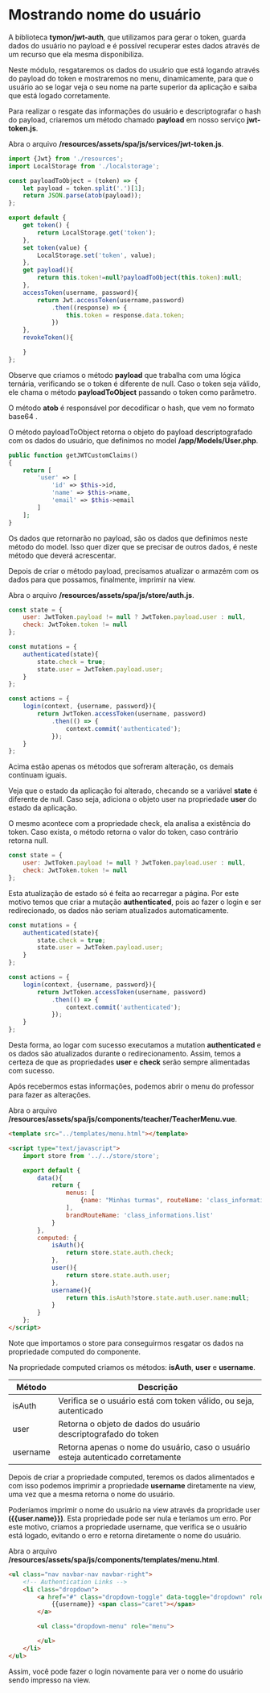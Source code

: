 # Mostrando nome do usuário

A biblioteca **tymon/jwt-auth**, que utilizamos para gerar o token, guarda dados do usuário no payload e é possível recuperar estes dados através de um recurso que ela mesma disponibiliza.

Neste módulo, resgataremos os dados do usuário que está logando através do payload do token e mostraremos no menu, dinamicamente, para que o usuário ao se logar veja o seu nome na parte superior da aplicação e saiba que está logado corretamente.

Para realizar o resgate das informações do usuário e descriptografar o hash do payload, criaremos um método chamado **payload** em nosso serviço **jwt-token.js**. 

Abra o arquivo **/resources/assets/spa/js/services/jwt-token.js**.

```js
import {Jwt} from './resources';
import LocalStorage from './localstorage';

const payloadToObject = (token) => {
    let payload = token.split('.')[1];
    return JSON.parse(atob(payload));
};

export default {
    get token() {
        return LocalStorage.get('token');
    },
    set token(value) {
        LocalStorage.set('token', value);
    },
    get payload(){
        return this.token!=null?payloadToObject(this.token):null;
    },
    accessToken(username, password){
        return Jwt.accessToken(username,password)
            .then((response) => {
                this.token = response.data.token;
            })
    },
    revokeToken(){

    }
};
```

Observe que criamos o método **payload** que trabalha com uma lógica ternária, verificando se o token é diferente de null. Caso o token seja válido, ele chama o método **payloadToObject** passando o token como parâmetro.

O método **atob** é responsável por decodificar o hash, que vem no formato base64 .

O método payloadToObject retorna o objeto do payload descriptografado com os dados do usuário, que definimos no model **/app/Models/User.php**.

```php
public function getJWTCustomClaims()
{
    return [
        'user' => [
            'id' => $this->id,
            'name' => $this->name,
            'email' => $this->email
        ]
    ];
}
```

Os dados que retornarão no payload, são os dados que definimos neste método do model. Isso quer dizer que se precisar de outros dados, é neste método que deverá acrescentar.

Depois de criar o método payload, precisamos atualizar o armazém com os dados para que possamos, finalmente, imprimir na view.

Abra o arquivo **/resources/assets/spa/js/store/auth.js**.

```js
const state = {
    user: JwtToken.payload != null ? JwtToken.payload.user : null,
    check: JwtToken.token != null
};

const mutations = {
    authenticated(state){
        state.check = true;
        state.user = JwtToken.payload.user;
    }
};

const actions = {
    login(context, {username, password}){
        return JwtToken.accessToken(username, password)
            .then(() => {
                context.commit('authenticated');
            });
    }
};
```

Acima estão apenas os métodos que sofreram alteração, os demais continuam iguais.

Veja que o estado da aplicação foi alterado, checando se a variável **state** é diferente de null. Caso seja, adiciona o objeto user na propriedade **user** do estado da aplicação.

O mesmo acontece com a propriedade check, ela analisa a existência do token. Caso exista, o método retorna o valor do token, caso contrário retorna null.

```js
const state = {
    user: JwtToken.payload != null ? JwtToken.payload.user : null,
    check: JwtToken.token != null
};
```

Esta atualização de estado só é feita ao recarregar a página. Por este motivo temos que criar a mutação **authenticated**, pois ao fazer o login e ser redirecionado, os dados não seriam atualizados automaticamente.

```js
const mutations = {
    authenticated(state){
        state.check = true;
        state.user = JwtToken.payload.user;
    }
};

const actions = {
    login(context, {username, password}){
        return JwtToken.accessToken(username, password)
            .then(() => {
                context.commit('authenticated');
            });
    }
};
```

Desta forma, ao logar com sucesso executamos a mutation **authenticated** e os dados são atualizados durante o redirecionamento. Assim, temos a certeza de que as propriedades **user** e **check** serão sempre alimentadas com sucesso.

Após recebermos estas informações, podemos abrir o menu do professor para fazer as alterações. 

Abra o arquivo **/resources/assets/spa/js/components/teacher/TeacherMenu.vue**.

```html
<template src="../templates/menu.html"></template>

<script type="text/javascript">
    import store from '../../store/store';

    export default {
        data(){
            return {
                menus: [
                    {name: "Minhas turmas", routeName: 'class_informations.list'}
                ],
                brandRouteName: 'class_informations.list'
            }
        },
        computed: {
            isAuth(){
                return store.state.auth.check;
            },
            user(){
                return store.state.auth.user;
            },
            username(){
                return this.isAuth?store.state.auth.user.name:null;
            }
        }
    };
</script>
```

Note que importamos o store para conseguirmos resgatar os dados na propriedade computed do componente.

Na propriedade computed criamos os métodos: **isAuth**, **user** e **username**.

| Método   | Descrição 																			  |
|----------|--------------------------------------------------------------------------------------|
| isAuth   | Verifica se o usuário está com token válido, ou seja, autenticado 					  |
| user     | Retorna o objeto de dados do usuário descriptografado do token 					  |
| username | Retorna apenas o nome do usuário, caso o usuário esteja autenticado corretamente	  |

Depois de criar a propriedade computed, teremos os dados alimentados e com isso podemos imprimir a propriedade **username** diretamente na view, uma vez que a mesma retorna o nome do usuário.

Poderíamos imprimir o nome do usuário na view através da propridade user **({{user.name}})**. Esta propriedade pode ser nula e teríamos um erro. Por este motivo, criamos a propriedade username, que verifica se o usuário está logado, evitando o erro e retorna diretamente o nome do usuário.

Abra o arquivo **/resources/assets/spa/js/components/templates/menu.html**.

```html
<ul class="nav navbar-nav navbar-right">
    <!-- Authentication Links -->
    <li class="dropdown">
        <a href="#" class="dropdown-toggle" data-toggle="dropdown" role="button" aria-expanded="false">
            {{username}} <span class="caret"></span>
        </a>

        <ul class="dropdown-menu" role="menu">

        </ul>
    </li>
</ul>
```

Assim, você pode fazer o login novamente para ver o nome do usuário sendo impresso na view.
